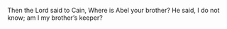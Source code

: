 Then the Lord said to Cain, Where is Abel your brother? He said, I do not know; am I my brother’s keeper?
